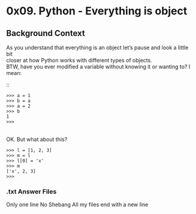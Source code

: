 # 0x09. Python - Everything is object

Background Context
--------------------

As you understand that everything is an object let’s pause and look a little bit <br>
closer at how Python works with different types of objects.
<br>
BTW, have you ever modified a variable without knowing it or wanting to? I mean:<br>

::

	>>> a = 1
	>>> b = a
	>>> a = 2
	>>> b
	1
	>>>

<br>
OK. But what about this?
<br>

	>>> l = [1, 2, 3]
	>>> m = l
	>>> l[0] = 'x'
	>>> m
	['x', 2, 3]
	>>> 

### .txt Answer Files
Only one line
No Shebang
All my files end with a new line
